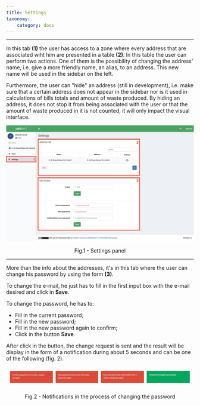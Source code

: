 ```yaml
---
title: Settings
taxonomy:
    category: docs
---
```


---

In this tab **(1)** the user has access to a zone where every address that are associated wiht him are presented in a table **(2)**. In this table the user can perform two actions. One of them is the possibility of changing the address' name, i.e. give a more friendly name, an alias, to an address. This new name will be used in the sidebar on the left.

Furthermore, the user can "hide" an address (still in development), i.e. make sure that a certain address does not appear in the sidebar nor is it used in calculations of bills totals and amount of waste produced. By hiding an address, it does not stop it from being associated with the user or that the amount of waste produced in it is not counted, it will only impact the visual interface.

![Settings](user_personal_settings_en.jpg)
<center>Fig.1 - Settings panel</center>

---

More than the info about the addresses, it's in this tab where the user can change his password by using the form **(3)**. 

To change the e-mail, he just has to fill in the first input box with the e-mail desired and click in **Save**.

To change the password, he has to:

* Fill in the current password;
* Fill in the new password;
* Fill in the new password again to confirm;
* Click in the button **Save**.

After click in the button, the change request is sent and the result will be display in the form of a notification during about 5 seconds and can be one of the following (fig. 2).

![Notifications](cpNotifications_en.jpg?resize=1080)
<center>Fig.2 - Notifications in the process of changing the password</center>